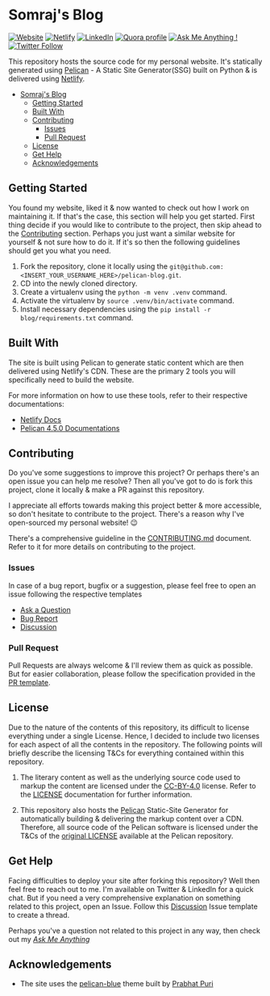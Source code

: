 <!-- TODO: Make the README more lively by including Emojis wherever applicable -->
# Somraj's Blog

<!-- Position of the badges for easier accessibility
Website | Netlify | LinkedIn | Quora | AMA | Twitter -->
[![Website](https://img.shields.io/website?down_color=Red&down_message=Down&label=Website&style=flat-square&up_color=Green&up_message=Online&url=https%3A%2F%2Ftest-jarmos.netlify.app%2F)](https://test-jarmos.netlify.app) [![Netlify](https://img.shields.io/netlify/40455652-e1fb-4daf-aae1-a9ecebbcb51a?color=00C7B7&label=Netlify%20Build&logo=Netlify&style=flat-square)](https://app.netlify.com/sites/test-jarmos/overview) [![LinkedIn](https://img.shields.io/static/v1?label=LinkedIn&message=Connect&color=0077B5&style=flat-square&logo=linkedin)](https://www.linkedin.com/in/jarmos/) [![Quora profile](https://img.shields.io/static/v1?label=Quora&message=Follow&color=B92B27&style=flat-square&logo=quora)](https://www.quora.com/profile/Somraj-Saha-3) [![Ask Me Anything !](https://img.shields.io/badge/Ask%20me-anything-1abc9c.svg)](https://github.com/Jarmos-san/ama) [![Twitter Follow](https://img.shields.io/twitter/follow/Jarmosan?style=social)](https://twitter.com/Jarmosan)

This repository hosts the source code for my personal website. It's statically generated using [Pelican](https://www.getpelican.com) - A Static Site Generator(SSG) built on Python & is delivered using [Netlify](https://www.netlify.com/).

- [Somraj's Blog](#somrajs-blog)
  - [Getting Started](#getting-started)
  - [Built With](#built-with)
  - [Contributing](#contributing)
    - [Issues](#issues)
    - [Pull Request](#pull-request)
  - [License](#license)
  - [Get Help](#get-help)
  - [Acknowledgements](#acknowledgements)

## Getting Started

You found my website, liked it & now wanted to check out how I work on maintaining it. If that's the case, this section will help you get started. First thing decide if you would like to contribute to the project, then skip ahead to the [Contributing](#contributing) section.  Perhaps you just want a similar website for yourself & not sure how to do it. If it's so then the following guidelines should get you what you need.

<!--
! Take care of this shit on priority!

TODO: Steps to recreate creating & hosting the website

* Break down the steps into the following:

* 1.Setting up a local dev environment.
* 2.Pushing local content to GitHub & setting up a Netlify site using the UI.
* 3.Optionally, include steps to recreate the site using the Netlify CLI.
-->

1. Fork the repository, clone it locally using the `git@github.com:<INSERT_YOUR_USERNAME_HERE>/pelican-blog.git`.
2. CD into the newly cloned directory.
3. Create a virtualenv using the `python -m venv .venv` command.
4. Activate the virtualenv by `source .venv/bin/activate` command.
5. Install necessary dependencies using the `pip install -r blog/requirements.txt` command.

## Built With

The site is built using Pelican to generate static content which are then delivered using Netlify's CDN. These are the primary 2 tools you will specifically need to build the website.

For more information on how to use these tools, refer to their respective documentations:

- [Netlify Docs](https://docs.netlify.com/)
- [Pelican 4.5.0 Documentations](https://docs.getpelican.com/en/stable/)

## Contributing

Do you've some suggestions to improve this project? Or perhaps there's an open issue you can help me resolve? Then all you've got to do is fork this project, clone it locally & make a PR against this repository.

I appreciate all efforts towards making this project better & more accessible, so don't hesitate to contribute to the project. There's a reason why I've open-sourced my personal website! :wink:

There's a comprehensive guideline in the [CONTRIBUTING.md](./..github/CONTRIBUTING.md) document. Refer to it for more details on contributing to the project.

### Issues

In case of a bug report, bugfix or a suggestion, please feel free to open an issue following the respective templates

- [Ask a Question](./..github/ISSUE_TEMPLATE/ask-a-question.md)
- [Bug Report](./..github/ISSUE_TEMPLATE/bug-report.md)
- [Discussion](..github/ISSUE_TEMPLATE/discussion.md)

### Pull Request

Pull Requests are always welcome & I'll review them as quick as possible. But for easier collaboration, please follow the specification provided in the [PR template](./..github/PULL_REQUEST_TEMPLATE.md).

## License

Due to the nature of the contents of this repository, its difficult to license everything under a single License. Hence, I decided to include two licenses for each aspect of all the contents in the repository. The following points will briefly describe the licensing T&Cs for everything contained within this repository.

1. The literary content as well as the underlying source code used to markup the content are licensed under the [CC-BY-4.0](https://spdx.org/licenses/CC-BY-4.0.html) license. Refer to the [LICENSE](LICENSE) documentation for further information.

2. This repository also hosts the [Pelican](https:www.getpelican.com) Static-Site Generator for automatically building & delivering the markup content over a CDN. Therefore, all source code of the Pelican software is licensed under the T&Cs of the [original LICENSE](https://github.com/getpelican/pelican/blob/master/LICENSE) available at the Pelican repository.

## Get Help

Facing difficulties to deploy your site after forking this repository? Well then feel free to reach out to me. I'm available on Twitter & LinkedIn for a quick chat. But if you need a very comprehensive explanation on something related to this project, open an Issue. Follow this [Discussion](./..github/ISSUE_TEMPLATE/discussion.md) Issue template to create a thread.

Perhaps you've a question not related to this project in any way, then check out my [*Ask Me Anything*](https://github.com/jarmos-san/ama)

## Acknowledgements

- The site uses the [pelican-blue](https://github.com/Parbhat/pelican-blue) theme built by [Prabhat Puri](https://github.com/Parbhat)
